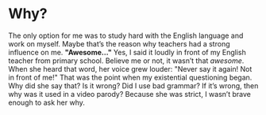 # Why?

The only option for me was to study hard with the English language and work on myself. Maybe that’s the reason why teachers had a strong influence on me.
**"Awesome…"**
Yes, I said it loudly in front of my English teacher from primary school. Believe me or not, it wasn’t that *awesome*. When she heard that word, her voice grew louder: "Never say it again! Not in front of me!" That was the point when my existential questioning began. Why did she say that? Is it wrong? Did I use bad grammar? If it’s wrong, then why was it used in a video parody? Because she was strict, I wasn’t brave enough to ask her why.
